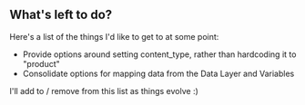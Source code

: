 ## What's left to do?
Here's a list of the things I'd like to get to at some point:

- Provide options around setting content_type, rather than hardcoding it to "product"
- Consolidate options for mapping data from the Data Layer and Variables

I'll add to / remove from this list as things evolve :)
